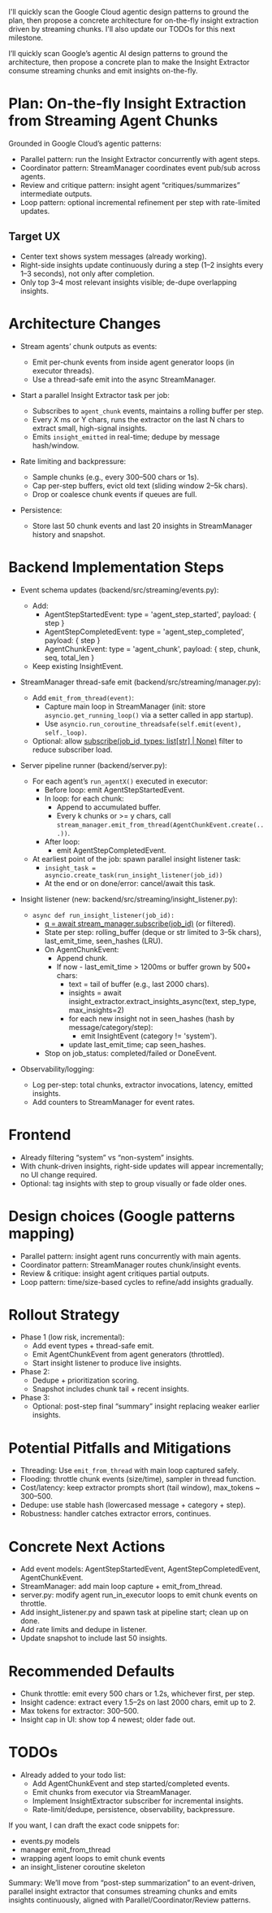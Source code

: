 I'll quickly scan the Google Cloud agentic design patterns to ground the plan, then propose a concrete architecture for on-the-fly insight extraction driven by streaming chunks. I'll also update our TODOs for this next milestone.

I’ll quickly scan Google’s agentic AI design patterns to ground the architecture, then propose a concrete plan to make the Insight Extractor consume streaming chunks and emit insights on-the-fly.


# Plan: On-the-fly Insight Extraction from Streaming Agent Chunks

Grounded in Google Cloud’s agentic patterns:
- Parallel pattern: run the Insight Extractor concurrently with agent steps.
- Coordinator pattern: StreamManager coordinates event pub/sub across agents.
- Review and critique pattern: insight agent “critiques/summarizes” intermediate outputs.
- Loop pattern: optional incremental refinement per step with rate-limited updates.

## Target UX
- Center text shows system messages (already working).
- Right-side insights update continuously during a step (1–2 insights every 1–3 seconds), not only after completion.
- Only top 3–4 most relevant insights visible; de-dupe overlapping insights.

# Architecture Changes

- Stream agents’ chunk outputs as events:
  - Emit per-chunk events from inside agent generator loops (in executor threads).
  - Use a thread-safe emit into the async StreamManager.

- Start a parallel Insight Extractor task per job:
  - Subscribes to `agent_chunk` events, maintains a rolling buffer per step.
  - Every X ms or Y chars, runs the extractor on the last N chars to extract small, high-signal insights.
  - Emits `insight_emitted` in real-time; dedupe by message hash/window.

- Rate limiting and backpressure:
  - Sample chunks (e.g., every 300–500 chars or 1s).
  - Cap per-step buffers, evict old text (sliding window 2–5k chars).
  - Drop or coalesce chunk events if queues are full.

- Persistence:
  - Store last 50 chunk events and last 20 insights in StreamManager history and snapshot.

# Backend Implementation Steps

- Event schema updates (backend/src/streaming/events.py):
  - Add:
    - AgentStepStartedEvent: type = 'agent_step_started', payload: { step }
    - AgentStepCompletedEvent: type = 'agent_step_completed', payload: { step }
    - AgentChunkEvent: type = 'agent_chunk', payload: { step, chunk, seq, total_len }
  - Keep existing InsightEvent.

- StreamManager thread-safe emit (backend/src/streaming/manager.py):
  - Add `emit_from_thread(event)`:
    - Capture main loop in StreamManager (init: store `asyncio.get_running_loop()` via a setter called in app startup).
    - Use `asyncio.run_coroutine_threadsafe(self.emit(event), self._loop)`.
  - Optional: allow [subscribe(job_id, types: list[str] | None)](cci:1://file:///e:/resume-optimizer/backend/src/streaming/manager.py:21:4-26:20) filter to reduce subscriber load.

- Server pipeline runner (backend/server.py):
  - For each agent’s `run_agentX()` executed in executor:
    - Before loop: emit AgentStepStartedEvent.
    - In loop: for each chunk:
      - Append to accumulated buffer.
      - Every k chunks or >= y chars, call `stream_manager.emit_from_thread(AgentChunkEvent.create(...))`.
    - After loop:
      - emit AgentStepCompletedEvent.
  - At earliest point of the job: spawn parallel insight listener task:
    - `insight_task = asyncio.create_task(run_insight_listener(job_id))`
    - At the end or on done/error: cancel/await this task.

- Insight listener (new: backend/src/streaming/insight_listener.py):
  - `async def run_insight_listener(job_id):`
    - [q = await stream_manager.subscribe(job_id)](cci:1://file:///e:/resume-optimizer/backend/src/streaming/manager.py:21:4-26:20) (or filtered).
    - State per step: rolling_buffer (deque or str limited to 3–5k chars), last_emit_time, seen_hashes (LRU).
    - On AgentChunkEvent:
      - Append chunk.
      - If now - last_emit_time > 1200ms or buffer grown by 500+ chars:
        - text = tail of buffer (e.g., last 2000 chars).
        - insights = await insight_extractor.extract_insights_async(text, step_type, max_insights=2)
        - for each new insight not in seen_hashes (hash by message/category/step):
          - emit InsightEvent (category != 'system').
        - update last_emit_time; cap seen_hashes.
    - Stop on job_status: completed/failed or DoneEvent.

- Observability/logging:
  - Log per-step: total chunks, extractor invocations, latency, emitted insights.
  - Add counters to StreamManager for event rates.

# Frontend
- Already filtering “system” vs “non-system” insights.
- With chunk-driven insights, right-side updates will appear incrementally; no UI change required.
- Optional: tag insights with step to group visually or fade older ones.

# Design choices (Google patterns mapping)
- Parallel pattern: insight agent runs concurrently with main agents.
- Coordinator pattern: StreamManager routes chunk/insight events.
- Review & critique: insight agent critiques partial outputs.
- Loop pattern: time/size-based cycles to refine/add insights gradually.

# Rollout Strategy
- Phase 1 (low risk, incremental):
  - Add event types + thread-safe emit.
  - Emit AgentChunkEvent from agent generators (throttled).
  - Start insight listener to produce live insights.
- Phase 2:
  - Dedupe + prioritization scoring.
  - Snapshot includes chunk tail + recent insights.
- Phase 3:
  - Optional: post-step final “summary” insight replacing weaker earlier insights.

# Potential Pitfalls and Mitigations
- Threading: Use `emit_from_thread` with main loop captured safely.
- Flooding: throttle chunk events (size/time), sampler in thread function.
- Cost/latency: keep extractor prompts short (tail window), max_tokens ~ 300–500.
- Dedupe: use stable hash (lowercased message + category + step).
- Robustness: handler catches extractor errors, continues.

# Concrete Next Actions
- Add event models: AgentStepStartedEvent, AgentStepCompletedEvent, AgentChunkEvent.
- StreamManager: add main loop capture + emit_from_thread.
- server.py: modify agent run_in_executor loops to emit chunk events on throttle.
- Add insight_listener.py and spawn task at pipeline start; clean up on done.
- Add rate limits and dedupe in listener.
- Update snapshot to include last 50 insights.

# Recommended Defaults
- Chunk throttle: emit every 500 chars or 1.2s, whichever first, per step.
- Insight cadence: extract every 1.5–2s on last 2000 chars, emit up to 2.
- Max tokens for extractor: 300–500.
- Insight cap in UI: show top 4 newest; older fade out.

# TODOs
- Already added to your todo list:
  - Add AgentChunkEvent and step started/completed events.
  - Emit chunks from executor via StreamManager.
  - Implement InsightExtractor subscriber for incremental insights.
  - Rate-limit/dedupe, persistence, observability, backpressure.

If you want, I can draft the exact code snippets for:
- events.py models
- manager emit_from_thread
- wrapping agent loops to emit chunk events
- an insight_listener coroutine skeleton

Summary: We’ll move from “post-step summarization” to an event-driven, parallel insight extractor that consumes streaming chunks and emits insights continuously, aligned with Parallel/Coordinator/Review patterns.